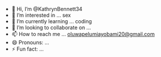 - 👋 Hi, I’m @KathrynBennett34
- 👀 I’m interested in ... sex
- 🌱 I’m currently learning ... coding 
- 💞️ I’m looking to collaborate on ...
- 📫 How to reach me ... oluwapelumiayobami20@gmail.com
- 😄 Pronouns: ...
- ⚡ Fun fact: ...

<!---
KathrynBennett34/KathrynBennett34 is a ✨ special ✨ repository because its `README.md` (this file) appears on your GitHub profile.
You can click the Preview link to take a look at your changes.
--->
